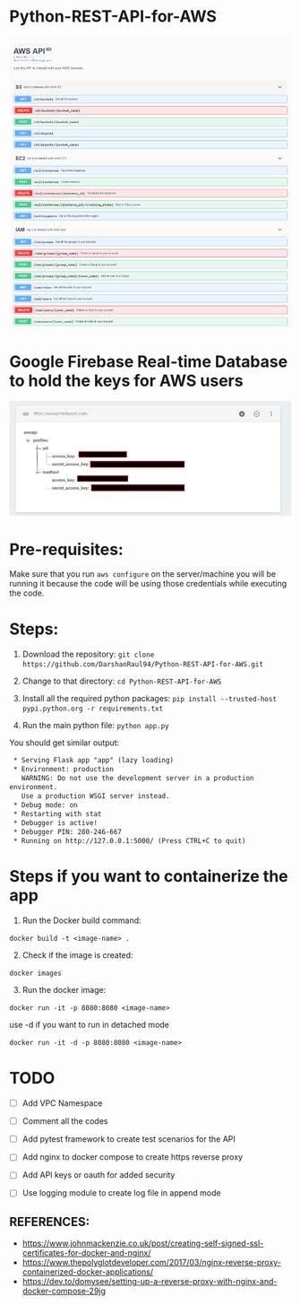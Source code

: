 # Python-REST-API-for-AWS

![AWS API](https://github.com/DarshanRaul94/Python-REST-API-for-AWS/blob/master/Screenshots/2march.png)

# Google Firebase Real-time Database to hold the keys for AWS users
![Firebase console](https://github.com/DarshanRaul94/Python-REST-API-for-AWS/blob/master/Screenshots/firebaseconsole.png)
# Pre-requisites:

Make sure that you run ```aws configure``` on the server/machine you will be running it because the code will be using those credentials while executing the code.

# Steps:

1) Download the repository:
```git clone https://github.com/DarshanRaul94/Python-REST-API-for-AWS.git ```

2) Change to that directory:
```cd Python-REST-API-for-AWS```

3) Install all the required python packages:
```pip install --trusted-host pypi.python.org -r requirements.txt```

4) Run the main python file:
```python app.py```

You should get similar output:

```
 * Serving Flask app "app" (lazy loading)
 * Environment: production
   WARNING: Do not use the development server in a production environment.
   Use a production WSGI server instead.
 * Debug mode: on
 * Restarting with stat
 * Debugger is active!
 * Debugger PIN: 280-246-667
 * Running on http://127.0.0.1:5000/ (Press CTRL+C to quit)
```
# Steps if you want to containerize the app

1) Run the Docker build command:

```docker build -t <image-name> . ```

2) Check if the image is created:

```docker images```

3) Run the docker image:

```docker run -it -p 8080:8080 <image-name>```

use -d if you want to run in detached mode

```docker run -it -d -p 8080:8080 <image-name>```


# TODO

- [ ] Add VPC Namespace
- [ ] Comment all the codes
- [ ] Add pytest framework to create test scenarios for the API
- [ ] Add nginx to docker compose to create https reverse proxy
- [ ] Add API keys or oauth for added security 
- [ ] Use logging module to create log file in append mode


## REFERENCES:

- https://www.johnmackenzie.co.uk/post/creating-self-signed-ssl-certificates-for-docker-and-nginx/
- https://www.thepolyglotdeveloper.com/2017/03/nginx-reverse-proxy-containerized-docker-applications/
- https://dev.to/domysee/setting-up-a-reverse-proxy-with-nginx-and-docker-compose-29jg

